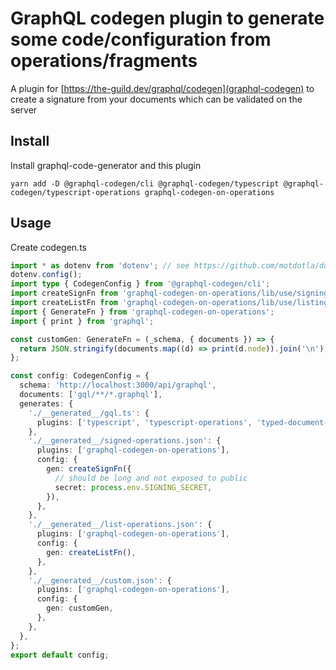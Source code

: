 # GraphQL codegen plugin to generate some code/configuration from operations/fragments

A plugin for [https://the-guild.dev/graphql/codegen](graphql-codegen) to create a signature from your documents which can be validated on the server

## Install

Install graphql-code-generator and this plugin

    yarn add -D @graphql-codegen/cli @graphql-codegen/typescript @graphql-codegen/typescript-operations graphql-codegen-on-operations

## Usage

Create codegen.ts

```ts
import * as dotenv from 'dotenv'; // see https://github.com/motdotla/dotenv#how-do-i-use-dotenv-with-import
dotenv.config();
import type { CodegenConfig } from '@graphql-codegen/cli';
import createSignFn from 'graphql-codegen-on-operations/lib/use/signing';
import createListFn from 'graphql-codegen-on-operations/lib/use/listing';
import { GenerateFn } from 'graphql-codegen-on-operations';
import { print } from 'graphql';

const customGen: GenerateFn = (_schema, { documents }) => {
  return JSON.stringify(documents.map((d) => print(d.node)).join('\n'), null, 2);
};

const config: CodegenConfig = {
  schema: 'http://localhost:3000/api/graphql',
  documents: ['gql/**/*.graphql'],
  generates: {
    './__generated__/gql.ts': {
      plugins: ['typescript', 'typescript-operations', 'typed-document-node'],
    },
    './__generated__/signed-operations.json': {
      plugins: ['graphql-codegen-on-operations'],
      config: {
        gen: createSignFn({
          // should be long and not exposed to public
          secret: process.env.SIGNING_SECRET,
        }),
      },
    },
    './__generated__/list-operations.json': {
      plugins: ['graphql-codegen-on-operations'],
      config: {
        gen: createListFn(),
      },
    },
    './__generated__/custom.json': {
      plugins: ['graphql-codegen-on-operations'],
      config: {
        gen: customGen,
      },
    },
  },
};
export default config;
```
